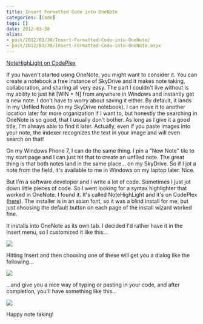 ```yaml
---
title: Insert Formatted Code into OneNote
categories: [Code]
tags: []
date: 2012-03-30
alias:
- post/2012/03/30/Insert-Formatted-Code-into-OneNote/
- post/2012/03/30/Insert-Formatted-Code-into-OneNote.aspx
---
```


[NoteHighLight on CodePlex](http://bit.ly/notehighlight)

If you haven&#39;t started using OneNote, you might want to consider it. You can create a notebook a free instance of SkyDrive and it makes note taking, collaboration, and sharing all very easy. The part I couldn&#39;t live without is my ability to just hit [WIN + N] from anywhere in Windows and instantly get a new note. I don&#39;t have to worry about saving it either. By default, it lands in my Unfiled Notes (in my SkyDrive notebook). I can move it to another location later for more organization if I want to, but honestly the searching in OneNote is so good, that I usually don&#39;t bother. As long as I give it a good title, I&#39;m always able to find it later. Actually, even if you paste images into your note, the indexer recognizes the text in your image and will even search on that!


On my Windows Phone 7, I can do the same thing. I pin a "New Note" tile to my start page and I can just hit that to create an unfiled note. The great thing is that both notes land in the same place... on my SkyDrive. So if I jot a note from the field, it&#39;s available to me in Windows on my laptop later. Nice.

But I&#39;m a software developer and I write a lot of code. Sometimes I just jot down little pieces of code. So I went looking for a syntax highlighter that worked in OneNote. I found it. It&#39;s called NoteHighLight and it&#39;s on CodePlex ([here](http://bit.ly/notehighlight)). The installer is in an asian font, so it was a blind install for me, but just choosing the default button on each page of the install wizard worked fine.

It installs into OneNote as its own tab. I decided I&#39;d rather have it in the Insert menu, so I customized it like this...

![](/files/codeinonenote_01.png)

Hitting Insert and then choosing one of these will get you a dialog like the following...

![](/files/codeinonenote_02.png)

...and give you a nice way of typing or pasting in your code, and after completion, you&#39;ll have something like this...

![](/files/codeinonenote_03.png)

Happy note taking!